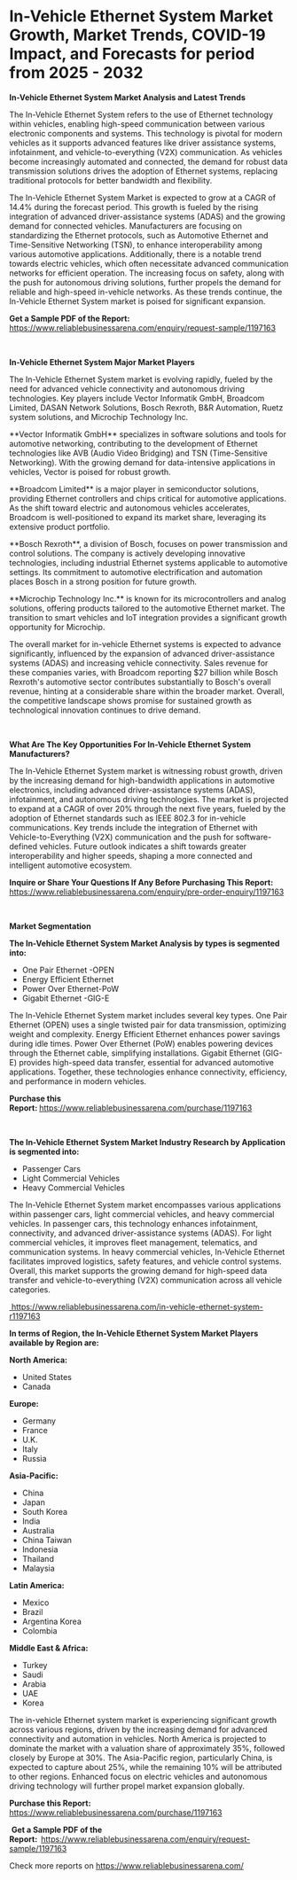 <p><h1>In-Vehicle Ethernet System Market Growth, Market Trends, COVID-19 Impact, and Forecasts for period from 2025 - 2032</h1></p><p><strong>In-Vehicle Ethernet System Market Analysis and Latest Trends</strong></p>
<p><p>The In-Vehicle Ethernet System refers to the use of Ethernet technology within vehicles, enabling high-speed communication between various electronic components and systems. This technology is pivotal for modern vehicles as it supports advanced features like driver assistance systems, infotainment, and vehicle-to-everything (V2X) communication. As vehicles become increasingly automated and connected, the demand for robust data transmission solutions drives the adoption of Ethernet systems, replacing traditional protocols for better bandwidth and flexibility.</p><p>The In-Vehicle Ethernet System Market is expected to grow at a CAGR of 14.4% during the forecast period. This growth is fueled by the rising integration of advanced driver-assistance systems (ADAS) and the growing demand for connected vehicles. Manufacturers are focusing on standardizing the Ethernet protocols, such as Automotive Ethernet and Time-Sensitive Networking (TSN), to enhance interoperability among various automotive applications. Additionally, there is a notable trend towards electric vehicles, which often necessitate advanced communication networks for efficient operation. The increasing focus on safety, along with the push for autonomous driving solutions, further propels the demand for reliable and high-speed in-vehicle networks. As these trends continue, the In-Vehicle Ethernet System market is poised for significant expansion.</p></p>
<p><strong>Get a Sample PDF of the Report:&nbsp;</strong> <a href="https://www.reliablebusinessarena.com/enquiry/request-sample/1197163?utm_campaign=2185&utm_medium=2&utm_source=Github&utm_content=ia&utm_term=08042025&utm_id=in-vehicle-ethernet-system">https://www.reliablebusinessarena.com/enquiry/request-sample/1197163</a></p>
<p>&nbsp;</p>
<p><strong>In-Vehicle Ethernet System Major Market Players</strong></p>
<p><p>The In-Vehicle Ethernet System market is evolving rapidly, fueled by the need for advanced vehicle connectivity and autonomous driving technologies. Key players include Vector Informatik GmbH, Broadcom Limited, DASAN Network Solutions, Bosch Rexroth, B&R Automation, Ruetz system solutions, and Microchip Technology Inc.</p><p>**Vector Informatik GmbH** specializes in software solutions and tools for automotive networking, contributing to the development of Ethernet technologies like AVB (Audio Video Bridging) and TSN (Time-Sensitive Networking). With the growing demand for data-intensive applications in vehicles, Vector is poised for robust growth.</p><p>**Broadcom Limited** is a major player in semiconductor solutions, providing Ethernet controllers and chips critical for automotive applications. As the shift toward electric and autonomous vehicles accelerates, Broadcom is well-positioned to expand its market share, leveraging its extensive product portfolio.</p><p>**Bosch Rexroth**, a division of Bosch, focuses on power transmission and control solutions. The company is actively developing innovative technologies, including industrial Ethernet systems applicable to automotive settings. Its commitment to automotive electrification and automation places Bosch in a strong position for future growth.</p><p>**Microchip Technology Inc.** is known for its microcontrollers and analog solutions, offering products tailored to the automotive Ethernet market. The transition to smart vehicles and IoT integration provides a significant growth opportunity for Microchip.</p><p>The overall market for in-vehicle Ethernet systems is expected to advance significantly, influenced by the expansion of advanced driver-assistance systems (ADAS) and increasing vehicle connectivity. Sales revenue for these companies varies, with Broadcom reporting $27 billion while Bosch Rexroth's automotive sector contributes substantially to Bosch's overall revenue, hinting at a considerable share within the broader market. Overall, the competitive landscape shows promise for sustained growth as technological innovation continues to drive demand.</p></p>
<p>&nbsp;</p>
<p><strong>What Are The Key Opportunities For In-Vehicle Ethernet System Manufacturers?</strong></p>
<p><p>The In-Vehicle Ethernet System market is witnessing robust growth, driven by the increasing demand for high-bandwidth applications in automotive electronics, including advanced driver-assistance systems (ADAS), infotainment, and autonomous driving technologies. The market is projected to expand at a CAGR of over 20% through the next five years, fueled by the adoption of Ethernet standards such as IEEE 802.3 for in-vehicle communications. Key trends include the integration of Ethernet with Vehicle-to-Everything (V2X) communication and the push for software-defined vehicles. Future outlook indicates a shift towards greater interoperability and higher speeds, shaping a more connected and intelligent automotive ecosystem.</p></p>
<p><strong>Inquire or Share Your Questions If Any Before Purchasing This Report:</strong> <a href="https://www.reliablebusinessarena.com/enquiry/pre-order-enquiry/1197163?utm_campaign=2185&utm_medium=2&utm_source=Github&utm_content=ia&utm_term=08042025&utm_id=in-vehicle-ethernet-system">https://www.reliablebusinessarena.com/enquiry/pre-order-enquiry/1197163</a></p>
<p>&nbsp;</p>
<p><strong>Market Segmentation</strong></p>
<p><strong>The In-Vehicle Ethernet System Market Analysis by types is segmented into:</strong></p>
<p><ul><li>One Pair Ethernet -OPEN</li><li>Energy Efficient Ethernet</li><li>Power Over Ethernet-PoW</li><li>Gigabit Ethernet -GIG-E</li></ul></p>
<p><p>The In-Vehicle Ethernet System market includes several key types. One Pair Ethernet (OPEN) uses a single twisted pair for data transmission, optimizing weight and complexity. Energy Efficient Ethernet enhances power savings during idle times. Power Over Ethernet (PoW) enables powering devices through the Ethernet cable, simplifying installations. Gigabit Ethernet (GIG-E) provides high-speed data transfer, essential for advanced automotive applications. Together, these technologies enhance connectivity, efficiency, and performance in modern vehicles.</p></p>
<p><strong>Purchase this Report:&nbsp;</strong><a href="https://www.reliablebusinessarena.com/purchase/1197163?utm_campaign=2185&utm_medium=2&utm_source=Github&utm_content=ia&utm_term=08042025&utm_id=in-vehicle-ethernet-system">https://www.reliablebusinessarena.com/purchase/1197163</a></p>
<p>&nbsp;</p>
<p><strong>The In-Vehicle Ethernet System Market Industry Research by Application is segmented into:</strong></p>
<p><ul><li>Passenger Cars</li><li>Light Commercial Vehicles</li><li>Heavy Commercial Vehicles</li></ul></p>
<p><p>The In-Vehicle Ethernet System market encompasses various applications within passenger cars, light commercial vehicles, and heavy commercial vehicles. In passenger cars, this technology enhances infotainment, connectivity, and advanced driver-assistance systems (ADAS). For light commercial vehicles, it improves fleet management, telematics, and communication systems. In heavy commercial vehicles, In-Vehicle Ethernet facilitates improved logistics, safety features, and vehicle control systems. Overall, this market supports the growing demand for high-speed data transfer and vehicle-to-everything (V2X) communication across all vehicle categories.</p></p>
<p><a href="https://www.reliablebusinessarena.com/in-vehicle-ethernet-system-r1197163?utm_campaign=2185&utm_medium=2&utm_source=Github&utm_content=ia&utm_term=08042025&utm_id=in-vehicle-ethernet-system">&nbsp;https://www.reliablebusinessarena.com/in-vehicle-ethernet-system-r1197163</a></p>
<p><strong>In terms of Region, the In-Vehicle Ethernet System Market Players available by Region are:</strong></p>
<p>
    <p> <strong> North America: </strong>
        <ul>
            <li>United States</li>
            <li>Canada</li>
        </ul>
        </p> 
    <p> <strong> Europe: </strong>
        <ul>
            <li>Germany</li>
            <li>France</li>
            <li>U.K.</li>
            <li>Italy</li>
            <li>Russia</li>
        </ul>
        </p> 
    <p> <strong> Asia-Pacific: </strong>
        <ul>
            <li>China</li>
            <li>Japan</li>
            <li>South Korea</li>
            <li>India</li>
            <li>Australia</li>
            <li>China Taiwan</li>
            <li>Indonesia</li>
            <li>Thailand</li>
            <li>Malaysia</li>
        </ul>
        </p> 
    <p> <strong> Latin America: </strong>
        <ul>
            <li>Mexico</li>
            <li>Brazil</li>
            <li>Argentina Korea</li>
            <li>Colombia</li>
        </ul>
        </p> 
    <p> <strong> Middle East & Africa: </strong>
        <ul>
            <li>Turkey</li>
            <li>Saudi</li>
            <li>Arabia</li>
            <li>UAE</li>
            <li>Korea</li>
        </ul>
    </p>
    </p>
<p><p>The in-vehicle Ethernet system market is experiencing significant growth across various regions, driven by the increasing demand for advanced connectivity and automation in vehicles. North America is projected to dominate the market with a valuation share of approximately 35%, followed closely by Europe at 30%. The Asia-Pacific region, particularly China, is expected to capture about 25%, while the remaining 10% will be attributed to other regions. Enhanced focus on electric vehicles and autonomous driving technology will further propel market expansion globally.</p></p>
<p><strong>Purchase this Report: </strong><a href="https://www.reliablebusinessarena.com/purchase/1197163?utm_campaign=2185&utm_medium=2&utm_source=Github&utm_content=ia&utm_term=08042025&utm_id=in-vehicle-ethernet-system">https://www.reliablebusinessarena.com/purchase/1197163</a></p>
<p>&nbsp;<strong>Get a Sample PDF of the Report:&nbsp;&nbsp;</strong><a href="https://www.reliablebusinessarena.com/enquiry/request-sample/1197163?utm_campaign=2185&utm_medium=2&utm_source=Github&utm_content=ia&utm_term=08042025&utm_id=in-vehicle-ethernet-system">https://www.reliablebusinessarena.com/enquiry/request-sample/1197163</a></p>
<p><strong></strong></p>
<p>Check more reports on <a href="https://www.reliablebusinessarena.com/?utm_campaign=2185&utm_medium=2&utm_source=Github&utm_content=ia&utm_term=08042025&utm_id=in-vehicle-ethernet-system">https://www.reliablebusinessarena.com/</a></p>